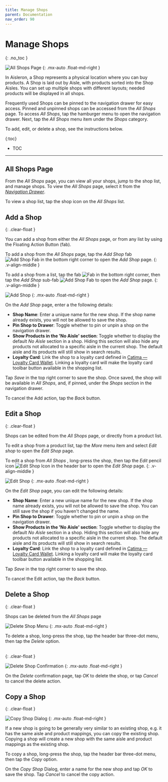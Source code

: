 ```yaml
---
title: Manage Shops
parent: Documentation
nav_order: 90
---
```


# Manage Shops
{: .no_toc }

![All Shops Page](/assets/images/screenshots/light-mode/alr-280-all-shops.png)
{: .mx-auto .float-md-right }

In Aisleron, a Shop represents a physical location where you can buy products. A Shop is laid out by Aisle, with products sorted into the Shop Aisles. You can set up multiple shops with different layouts; needed products will be displayed in all shops.

Frequently used Shops can be pinned to the navigation drawer for easy access. Pinned and unpinned shops can be accessed from the *All Shops* page. To access *All Shops*, tap the hamburger menu to open the navigation drawer. Next, tap the *All Shops* menu item under the *Shops* category.

To add, edit, or delete a shop, see the instructions below.

{:toc}
* TOC

---

## All Shops Page

From the *All Shops* page, you can view all your shops, jump to the shop list, and manage shops. To view the *All Shops* page, select it from the [*Navigation Drawer*](/docs/documentation/navigation-drawer#shops-section).

To view a shop list, tap the shop icon on the *All Shops* list.


## Add a Shop
{: .clear-float }  

You can add a shop from either the *All Shops* page, or from any list by using the Floating Action Button (fab).

To add a shop from the *All Shops* page, tap the *Add Shop* fab ![Add Shop Fab](/assets/images/screenshots/light-mode/alr-915-fab-add-shop.png) in the bottom right corner to open the *Add Shop* page.
{: .v-align-middle }

To add a shop from a list, tap the fab ![Fab](/assets/images/screenshots/light-mode/alr-910-fab-main.png) in the bottom right corner, then tap the *Add Shop* sub-fab ![Add Shop Fab](/assets/images/screenshots/light-mode/alr-920-fab-add-shop.png) to open the *Add Shop* page.
{: .v-align-middle }

![Add Shop](/assets/images/screenshots/light-mode/alr-160-add-shop-partial.png)
{: .mx-auto .float-md-right }

On the *Add Shop* page, enter a the following details:
* **Shop Name**: Enter a unique name for the new shop. If the shop name already exists, you will not be allowed to save the shop.
* **Pin Shop to Drawer**: Toggle whether to pin or unpin a shop on the navigation drawer.
* **Show Products in the 'No Aisle' section**: Toggle whether to display the default *No Aisle* section in a shop. Hiding this section will also hide any products not allocated to a specific aisle in the current shop. The default aisle and its products will still show in search results.
* **Loyalty Card**: Link the shop to a loyalty card defined in [Catima — Loyalty Card Wallet](https://catima.app/). Linking a loyalty card will make the loyalty card toolbar button available in the shopping list.

Tap *Save* in the top right corner to save the shop. Once saved, the shop will be available in *All Shops*, and, if pinned, under the *Shops* section in the navigation drawer.

To cancel the Add action, tap the *Back* button.

## Edit a Shop
{: .clear-float }

Shops can be edited from the *All Shops* page, or directly from a product list.

To edit a shop from a product list, tap the *More* menu item and select *Edit shop* to open the *Edit Shop* page.

To edit a shop from *All Shops* , long-press the shop, then tap the *Edit* pencil icon ![Edit Shop Icon](/assets/images/screenshots/light-mode/alr-970-edit-icon.png) in the header bar to open the *Edit Shop* page.
{: .v-align-middle }

![Edit Shop](/assets/images/screenshots/light-mode/alr-180-edit-shop-partial.png)
{: .mx-auto .float-md-right }

On the *Edit Shop* page, you can edit the following details:
* **Shop Name**: Enter a new unique name for the new shop. If the shop name already exists, you will not be allowed to save the shop. You can still save the shop if you haven't changed the name.
* **Pin Shop to Drawer**: Toggle whether to pin or unpin a shop on the navigation drawer.
* **Show Products in the 'No Aisle' section**: Toggle whether to display the default *No Aisle* section in a shop. Hiding this section will also hide any products not allocated to a specific aisle in the current shop. The default aisle and its products will still show in search results.
* **Loyalty Card**: Link the shop to a loyalty card defined in [Catima — Loyalty Card Wallet](https://catima.app/). Linking a loyalty card will make the loyalty card toolbar button available in the shopping list.

Tap *Save* in the top right corner to save the shop.

To cancel the Edit action, tap the *Back* button.

## Delete a Shop
{: .clear-float }

Shops can be deleted from the *All Shops* page

![Delete Shop Menu](/assets/images/screenshots/light-mode/alr-190-select-shop-delete-partial.png)
{: .mx-auto .float-md-right }

To delete a shop, long-press the shop, tap the header bar three-dot menu, then tap the *Delete* option. 

<br>
{: .clear-float }

![Delete Shop Confirmation](/assets/images/screenshots/light-mode/alr-200-delete-shop-partial.png)
{: .mx-auto .float-md-right }

On the *Delete* confirmation page, tap *OK* to delete the shop, or tap *Cancel* to cancel the delete action.

## Copy a Shop
{: .clear-float }

![Copy Shop Dialog](/assets/images/screenshots/light-mode/alr-185-copy-shop-partial.png)
{: .mx-auto .float-md-right }

If a new shop is going to be generally very similar to an existing shop, e.g. it has the same aisle and product mappings, you can copy the existing shop. Copying a shop will create a new shop with the same aisle and product mappings as the existing shop.

To copy a shop, long-press the shop, tap the header bar three-dot menu, then tap the *Copy* option.

On the *Copy Shop* Dialog, enter a name for the new shop and tap *OK* to save the shop. Tap *Cancel* to cancel the copy action.